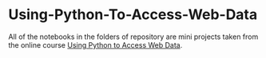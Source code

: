 # Using-Python-To-Access-Web-Data
All of the notebooks in the folders of repository are mini projects taken from the online course 
 [Using Python to Access Web Data](https://www.coursera.org/learn/python-network-data). 
